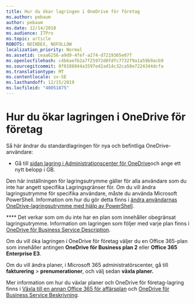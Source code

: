 ```yaml
---
title: Hur du ökar lagringen i OneDrive för företag
ms.author: pebaum
author: pebaum
ms.date: 12/14/2018
ms.audience: ITPro
ms.topic: article
ROBOTS: NOINDEX, NOFOLLOW
localization_priority: Normal
ms.assetid: ceaa6256-a9d9-4fef-a274-d7219365e07f
ms.openlocfilehash: c4b6aefb2a7f25972d0fdfc7732f9a1a59b9acb9
ms.sourcegitcommit: 0f0186044a3597e42ad14c32ca58e7224344dcfa
ms.translationtype: MT
ms.contentlocale: sv-SE
ms.lasthandoff: 12/15/2019
ms.locfileid: "40051875"
---
```

# <a name="how-to-increase-storage-in-onedrive-for-business"></a>Hur du ökar lagringen i OneDrive för företag

Så här ändrar du standardlagringen för nya och befintliga OneDrive-användare:
  
- Gå till [sidan lagring i Administrationscenter för OneDrive](https://admin.onedrive.com/?v=StorageSettings)och ange ett nytt belopp i GB.
    
Den här inställningen för lagringsutrymme gäller för alla användare som du inte har angett specifika Lagringsgränser för. Om du vill ändra lagringsutrymme för specifika användare, måste du använda Microsoft PowerShell. Information om hur du gör detta finns i [ändra användarnas OneDrive-lagringsutrymme med hjälp av PowerShell](https://go.microsoft.com/fwlink/?linkid=866402). 
  
 **** Det verkar som om du inte har en plan som innehåller obegränsat lagringsutrymme. Information om lagringen som följer med varje plan finns i [OneDrive för Business Service Description](https://go.microsoft.com/fwlink/p/?LinkID=826071).
  
Om du vill öka lagringen i OneDrive för företag väljer du en Office 365-plan som innehåller antingen **OneDrive för Business plan 2** eller **Office 365 Enterprise E3**. 
  
Om du vill ändra planer, i Microsoft 365 administratörscenter, gå till **fakturering** \> **prenumerationer**, och välj sedan **växla planer.**
  
Mer information om hur du växlar planer och OneDrive för företag-lagring finns i [Växla till en annan Office 365 för affärsplan](https://go.microsoft.com/fwlink/?LinkId=2031117) och [OneDrive för Business Service Beskrivning](https://go.microsoft.com/fwlink/?LinkId-2031122).
  

